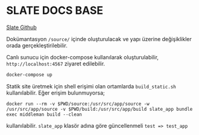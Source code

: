 # SLATE DOCS BASE

[Slate Github](https://github.com/slatedocs/slate)

Dokümantasyon `/source/` içinde oluşturulacak ve yapı üzerine değişiklikler orada gerçekleştirilebilir.

Canlı sunucu için docker-compose kullanılarak oluşturulabilir, `http://localhost:4567` ziyaret edilebilir.
```bash
docker-compose up
```

Statik site üretmek için shell erişimi olan ortamlarda `build_static.sh` kullanılabilir. Eğer erişim bulunmuyorsa;

```
docker run --rm -v $PWD/source:/usr/src/app/source -w /usr/src/app/source -v $PWD/build:/usr/src/app/build slate_app bundle exec middleman build --clean
```
kullanılabilir. `slate_app` klasör adına göre güncellenmeli `test => test_app`


